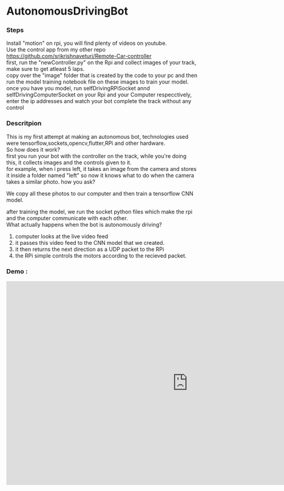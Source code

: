 # AutonomousDrivingBot

<h3>Steps</h3>

Install "motion" on rpi, you will find plenty of videos on youtube.<br>
Use the control app from my other repo https://github.com/srikrishnaveturi/Remote-Car-controller<br>
first, run the "newController.py" on the Rpi and collect images of your track, make sure to get atleast 5 laps.<br>
copy over the "image" folder that is created by the code to your pc and then run the model training notebook file on these images to train your model.<br>
once you have you model, run selfDrivingRPiSocket annd selfDrivingComputerSocket on your Rpi and your Computer respecctively, enter the ip addresses and watch your bot complete the track without any control<br>

<h3>Descritpion</h3>
This is my first attempt at making an autonomous bot, technologies used were tensorflow,sockets,opencv,flutter,RPi and other hardware.<br>
So how does it work?<br>
first you run your bot with the controller on the track, while you're doing this, it collects images and the controls given to it.<br>
for example, when i press left, it takes an image from the camera and stores it inside a folder named "left" so now it knows what to do when the camera takes a similar photo. how you ask?<br>

We copy all these photos to our computer and then train a tensorflow CNN model. <br>

after training the model, we run the socket python files which make the rpi and the computer communicate with each other.<br>
What actually happens when the bot is autonomously driving?<br>
1) computer looks at the live video feed
2) it passes this video feed to the CNN model that we created.
3) it then returns the next direction as a UDP packet to the RPi
4) the RPi simple controls the motors according to the recieved packet.

<h3>Demo : </h3> <iframe width="956" height="538" src="https://www.youtube.com/embed/BZSSyK7jHkY" frameborder="0" allowfullscreen> </iframe>
